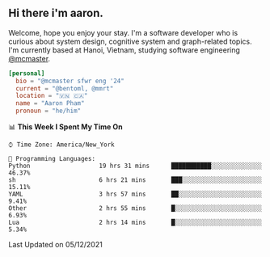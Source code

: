 <h2><b>Hi there i'm aaron. </b></h2>

Welcome, hope you enjoy your stay. I'm a software developer who is curious about system design, cognitive system and graph-related topics. I'm currently based at Hanoi, Vietnam, studying software engineering [@mcmaster](https://www.mcmaster.ca/).

```toml
[personal]
  bio = "@mcmaster sfwr eng '24"
  current = "@bentoml, @mmrt"
  location = "🇻🇳 🇨🇦"
  name = "Aaron Pham"
  pronoun = "he/him"
```
<!--<img src="https://github-readme-stats.vercel.app/api?username=aarnphm&show_icons=true&count_private=true&theme=dark" height="170"/>-->
<!--<img src="https://github-readme-stats.vercel.app/api/top-langs/?username=aarnphm&layout=compact&hide=css&theme=dark" height="170" />-->

<!--START_SECTION:waka-->
📊 **This Week I Spent My Time On** 

```text
⌚︎ Time Zone: America/New_York

💬 Programming Languages: 
Python                   19 hrs 31 mins      ███████████░░░░░░░░░░░░░░   46.37% 
sh                       6 hrs 21 mins       ███░░░░░░░░░░░░░░░░░░░░░░   15.11% 
YAML                     3 hrs 57 mins       ██░░░░░░░░░░░░░░░░░░░░░░░   9.41% 
Other                    2 hrs 55 mins       █░░░░░░░░░░░░░░░░░░░░░░░░   6.93% 
Lua                      2 hrs 14 mins       █░░░░░░░░░░░░░░░░░░░░░░░░   5.34%

```


 Last Updated on 05/12/2021
<!--END_SECTION:waka-->
